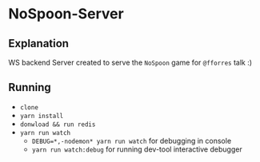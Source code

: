 # NoSpoon-Server

## Explanation
WS backend Server created to serve the `NoSpoon` game for `@fforres` talk :)

## Running
- `clone`
- `yarn install`
- `donwload && run redis`
- `yarn run watch`
  - `DEBUG=*,-nodemon* yarn run watch` for debugging in console
  - `yarn run watch:debug` for running dev-tool interactive debugger
